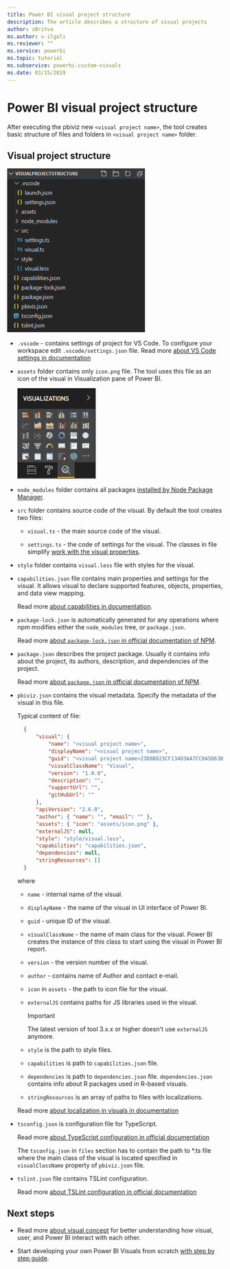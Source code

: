 ```yaml
---
title: Power BI visual project structure
description: The article describes a structure of visual projects
author: zBritva
ms.author: v-ilgali
ms.reviewer: ""
ms.service: powerbi
ms.topic: tutorial
ms.subservice: powerbi-custom-visuals
ms.date: 03/15/2019
---
```


# Power BI visual project structure

After executing the pbiviz new `<visual project name>`, the tool creates basic structure of files and folders in `<visual project name>` folder.

## Visual project structure

![Visual project structure](./media/visual-project-structure.png)

* `.vscode` - contains settings of project for VS Code. To configure your workspace edit `.vscode/settings.json` file. Read more [about VS Code settings in documentation](https://code.visualstudio.com/docs/getstarted/settings)

* `assets` folder contains only `icon.png` file. The tool uses this file as an icon of the visual in Visualization pane of Power BI.

    ![Visualization pane](./media/visualization-pane-analytics-tab.png)

* `node_modules` folder contains all packages [installed by Node Package Manager](https://docs.npmjs.com/files/folders.html).

* `src` folder contains source code of the visual. By default the tool creates two files:

  * `visual.ts` - the main source code of the visual.

  * `settings.ts` - the code of settings for the visual. The classes in file simplify [work with the visual properties](./objects-properties.md#properties).

* `style` folder contains `visual.less` file with styles for the visual.

* `capabilities.json` file contains main properties and settings for the visual. It allows visual to declare supported features, objects, properties, and data view mapping.

    Read more [about capabilities in documentation](./capabilities.md).

* `package-lock.json` is automatically generated for any operations where npm modifies either the `node_modules` tree, or `package.json`.

    Read more [about `package-lock.json` in official documentation of NPM](https://docs.npmjs.com/files/package-lock.json).

* `package.json` describes the project package. Usually it contains info about the project, its authors, description, and dependencies of the project.

    Read more [about `package.json` in official documentation of NPM](https://docs.npmjs.com/files/package.json.html).

* `pbiviz.json` contains the visual metadata. Specify the metadata of the visual in this file.

    Typical content of file:

  ```json
    {
        "visual": {
            "name": "<visual project name>",
            "displayName": "<visual project name>",
            "guid": "<visual project name>23D8B823CF134D3AA7CC0A5D63B20B7F",
            "visualClassName": "Visual",
            "version": "1.0.0",
            "description": "",
            "supportUrl": "",
            "gitHubUrl": ""
        },
        "apiVersion": "2.6.0",
        "author": { "name": "", "email": "" },
        "assets": { "icon": "assets/icon.png" },
        "externalJS": null,
        "style": "style/visual.less",
        "capabilities": "capabilities.json",
        "dependencies": null,
        "stringResources": []
    }
  ```

    where

  * `name` - internal name of the visual.

  * `displayName` - the name of the visual in UI interface of Power BI.

  * `guid` - unique ID of the visual.

  * `visualClassName` - the name of main class for the visual. Power BI creates the instance of this class to start using the visual in Power BI report.

  * `version` - the version number of the visual.

  * `author` - contains name of Author and contact e-mail.

  * `icon` in `assets` - the path to icon file for the visual.

  * `externalJS` contains paths for JS libraries used in the visual.

    > [!IMPORTANT]
    > The latest version of tool 3.x.x or higher doesn't use `externalJS` anymore.

  * `style` is the path to style files.

  * `capabilities` is path to `capabilities.json` file.

  * `dependencies` is path to `dependencies.json` file. `dependencies.json` contains info about R packages used in R-based visuals.

  * `stringResources` is an array of paths to files with localizations.

  Read more [about localization in visuals in documentation](./localization.md)

* `tsconfig.json` is configuration file for TypeScript.

    Read more [about TypeScript configuration in official documentation](https://www.typescriptlang.org/docs/handbook/tsconfig-json.html)

    The `tsconfig.json` in `files` section has to contain the path to *.ts file where the main class of the visual is located specified in `visualClassName` property of `pbiviz.json` file.

* `tslint.json` file contains TSLint configuration.

    Read more [about TSLint configuration in official documentation](https://palantir.github.io/tslint/usage/configuration/)

## Next steps

* Read more [about visual concept](./power-bi-visuals-concept.md) for better understanding how visual, user, and Power BI interact with each other.

* Start developing your own Power BI Visuals from scratch [with step by step guide](./custom-visual-develop-tutorial.md).
